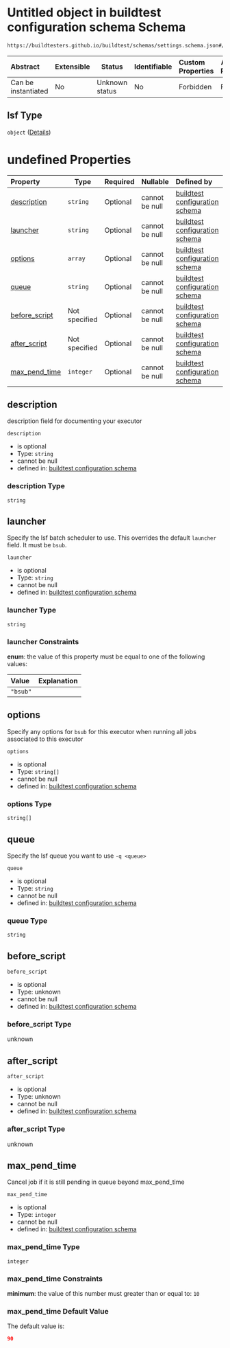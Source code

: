 # Untitled object in buildtest configuration schema Schema

```txt
https://buildtesters.github.io/buildtest/schemas/settings.schema.json#/definitions/lsf
```




| Abstract            | Extensible | Status         | Identifiable | Custom Properties | Additional Properties | Access Restrictions | Defined In                                                                   |
| :------------------ | ---------- | -------------- | ------------ | :---------------- | --------------------- | ------------------- | ---------------------------------------------------------------------------- |
| Can be instantiated | No         | Unknown status | No           | Forbidden         | Forbidden             | none                | [settings.schema.json\*](../out/settings.schema.json "open original schema") |

## lsf Type

`object` ([Details](settings-definitions-lsf.md))

# undefined Properties

| Property                        | Type          | Required | Nullable       | Defined by                                                                                                                                                                                                    |
| :------------------------------ | ------------- | -------- | -------------- | :------------------------------------------------------------------------------------------------------------------------------------------------------------------------------------------------------------ |
| [description](#description)     | `string`      | Optional | cannot be null | [buildtest configuration schema](settings-definitions-lsf-properties-description.md "https&#x3A;//buildtesters.github.io/buildtest/schemas/settings.schema.json#/definitions/lsf/properties/description")     |
| [launcher](#launcher)           | `string`      | Optional | cannot be null | [buildtest configuration schema](settings-definitions-lsf-properties-launcher.md "https&#x3A;//buildtesters.github.io/buildtest/schemas/settings.schema.json#/definitions/lsf/properties/launcher")           |
| [options](#options)             | `array`       | Optional | cannot be null | [buildtest configuration schema](settings-definitions-lsf-properties-options.md "https&#x3A;//buildtesters.github.io/buildtest/schemas/settings.schema.json#/definitions/lsf/properties/options")             |
| [queue](#queue)                 | `string`      | Optional | cannot be null | [buildtest configuration schema](settings-definitions-lsf-properties-queue.md "https&#x3A;//buildtesters.github.io/buildtest/schemas/settings.schema.json#/definitions/lsf/properties/queue")                 |
| [before_script](#before_script) | Not specified | Optional | cannot be null | [buildtest configuration schema](settings-definitions-lsf-properties-before_script.md "https&#x3A;//buildtesters.github.io/buildtest/schemas/settings.schema.json#/definitions/lsf/properties/before_script") |
| [after_script](#after_script)   | Not specified | Optional | cannot be null | [buildtest configuration schema](settings-definitions-lsf-properties-after_script.md "https&#x3A;//buildtesters.github.io/buildtest/schemas/settings.schema.json#/definitions/lsf/properties/after_script")   |
| [max_pend_time](#max_pend_time) | `integer`     | Optional | cannot be null | [buildtest configuration schema](settings-definitions-max_pend_time.md "https&#x3A;//buildtesters.github.io/buildtest/schemas/settings.schema.json#/definitions/lsf/properties/max_pend_time")                |

## description

description field for documenting your executor


`description`

-   is optional
-   Type: `string`
-   cannot be null
-   defined in: [buildtest configuration schema](settings-definitions-lsf-properties-description.md "https&#x3A;//buildtesters.github.io/buildtest/schemas/settings.schema.json#/definitions/lsf/properties/description")

### description Type

`string`

## launcher

Specify the lsf batch scheduler to use. This overrides the default `launcher` field. It must be `bsub`. 


`launcher`

-   is optional
-   Type: `string`
-   cannot be null
-   defined in: [buildtest configuration schema](settings-definitions-lsf-properties-launcher.md "https&#x3A;//buildtesters.github.io/buildtest/schemas/settings.schema.json#/definitions/lsf/properties/launcher")

### launcher Type

`string`

### launcher Constraints

**enum**: the value of this property must be equal to one of the following values:

| Value    | Explanation |
| :------- | ----------- |
| `"bsub"` |             |

## options

Specify any options for `bsub` for this executor when running all jobs associated to this executor


`options`

-   is optional
-   Type: `string[]`
-   cannot be null
-   defined in: [buildtest configuration schema](settings-definitions-lsf-properties-options.md "https&#x3A;//buildtesters.github.io/buildtest/schemas/settings.schema.json#/definitions/lsf/properties/options")

### options Type

`string[]`

## queue

Specify the lsf queue you want to use `-q <queue>`


`queue`

-   is optional
-   Type: `string`
-   cannot be null
-   defined in: [buildtest configuration schema](settings-definitions-lsf-properties-queue.md "https&#x3A;//buildtesters.github.io/buildtest/schemas/settings.schema.json#/definitions/lsf/properties/queue")

### queue Type

`string`

## before_script




`before_script`

-   is optional
-   Type: unknown
-   cannot be null
-   defined in: [buildtest configuration schema](settings-definitions-lsf-properties-before_script.md "https&#x3A;//buildtesters.github.io/buildtest/schemas/settings.schema.json#/definitions/lsf/properties/before_script")

### before_script Type

unknown

## after_script




`after_script`

-   is optional
-   Type: unknown
-   cannot be null
-   defined in: [buildtest configuration schema](settings-definitions-lsf-properties-after_script.md "https&#x3A;//buildtesters.github.io/buildtest/schemas/settings.schema.json#/definitions/lsf/properties/after_script")

### after_script Type

unknown

## max_pend_time

Cancel job if it is still pending in queue beyond max_pend_time


`max_pend_time`

-   is optional
-   Type: `integer`
-   cannot be null
-   defined in: [buildtest configuration schema](settings-definitions-max_pend_time.md "https&#x3A;//buildtesters.github.io/buildtest/schemas/settings.schema.json#/definitions/lsf/properties/max_pend_time")

### max_pend_time Type

`integer`

### max_pend_time Constraints

**minimum**: the value of this number must greater than or equal to: `10`

### max_pend_time Default Value

The default value is:

```json
90
```

